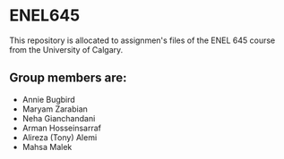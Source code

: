 # ENEL645
This repository is allocated to assignmen's files of the ENEL 645 course from the University of Calgary.
## Group members are:
- Annie Bugbird
- Maryam Zarabian
- Neha Gianchandani
- Arman Hosseinsarraf
- Alireza (Tony) Alemi
- Mahsa Malek
